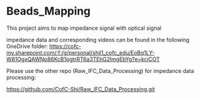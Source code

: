 # Beads_Mapping
This project aims to map impedance signal with optical signal

impedance data and corresponding videos can be found in the following OneDrive folder:
https://cofc-my.sharepoint.com/:f:/g/personal/shil1_cofc_edu/EoBq1LY-W81OgxQAWNp86KcB1pgtrRT6a3TEhG2ImgEbYg?e=kcjCOT

Please use the other repo (Raw_IFC_Data_Processing) for impedance data processing:

https://github.com/CofC-Shi/Raw_IFC_Data_Processing.git
